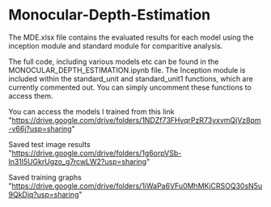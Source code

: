 # Monocular-Depth-Estimation

The MDE.xlsx file contains the evaluated results for each model using the inception module and standard module for comparitive analysis.

The full code, including various models etc can be found in the MONOCULAR_DEPTH_ESTIMATION.ipynb file. The Inception module is included within the standard_unit and standard_unit1 functions, which are currently commented out. You can simply uncomment these functions to access them.

You can access the models I trained from this link "https://drive.google.com/drive/folders/1NDZf73FHvqrPzR73yxvmQjVz8pm-v66j?usp=sharing"

Saved test image results "https://drive.google.com/drive/folders/1g6orpVSb-ln31l5UGkrUgzo_g7rcwLW2?usp=sharing"

Saved training graphs "https://drive.google.com/drive/folders/1iWaPa6VFu0MhMKjCRSOQ30sN5u9QkDiq?usp=sharing"
